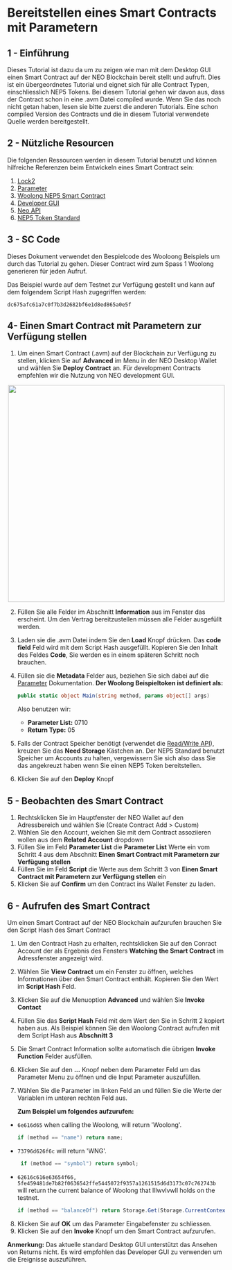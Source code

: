 # Bereitstellen eines Smart Contracts mit Parametern

## 1 - Einführung
Dieses Tutorial ist dazu da um zu zeigen wie man mit dem Desktop GUI einen Smart Contract auf der NEO Blockchain bereit stellt und aufruft. Dies ist ein übergeordnetes Tutorial und eignet sich für alle Contract Typen, einschliesslich NEP5 Tokens. Bei diesem Tutorial gehen wir davon aus, dass der Contract schon in eine .avm Datei compiled wurde. Wenn Sie das noch nicht getan haben, lesen sie bitte zuerst die anderen Tutorials. Eine schon compiled Version des Contracts und die in diesem Tutorial verwendete Quelle werden bereitgestellt. 

## 2 - Nützliche Resourcen

Die folgenden Ressourcen werden in diesem Tutorial benutzt und können hilfreiche Referenzen beim Entwickeln eines Smart Contract sein:

1. [Lock2](Lock2.md)
2. [Parameter](Parameter.md)
3. [Woolong NEP5 Smart Contract](assets/examples/Woolong.cs.md)
4. [Developer GUI](https://github.com/CityOfZion/neo-gui-developer)
5. [Neo API](../api/neo.md)
6. [NEP5 Token Standard](https://github.com/neo-project/proposals/pull/4)

## 3 - SC Code

Dieses Dokument verwendet den Bespielcode des Wooloong Beispiels um durch das Tutorial zu gehen. Dieser Contract wird zum Spass 1 Woolong generieren für jeden Aufruf.

Das Beispiel wurde auf dem Testnet zur Verfügung gestellt und kann auf dem folgendem Script Hash zugegriffen werden:

	dc675afc61a7c0f7b3d2682bf6e1d8ed865a0e5f
  

## 4- Einen Smart Contract mit Parametern zur Verfügung stellen

1. Um einen Smart Contract (.avm) auf der Blockchain zur Verfügung zu stellen, klicken Sie auf **Advanced** im Menu in der NEO Desktop Wallet und wählen Sie **Deploy Contract** an. Für development Contracts empfehlen wir die Nutzung von NEO development GUI.

<p align="center"><img style="vertical-align: middle" src="assets/img/deploy.png" width="500"></p>

2. Füllen Sie alle Felder im Abschnitt **Information** aus im Fenster das erscheint. Um den Vertrag bereitzustellen müssen alle Felder ausgefüllt werden.
3. Laden sie die .avm Datei indem Sie den **Load** Knopf drücken. Das **code field** Feld wird mit dem Script Hash ausgefüllt. Kopieren Sie den Inhalt des Feldes **Code**, Sie werden es in einem späteren Schritt noch brauchen.
4. Füllen sie die **Metadata** Felder aus, beziehen Sie sich dabei auf die [Parameter](Parameter.md) Dokumentation.
    **Der Woolong Beispieltoken ist definiert als:**
    
    ```csharp
    public static object Main(string method, params object[] args)  
    ```
    
    Also benutzen wir:
   * **Parameter List:** 0710
   * **Return Type:** 05
    
5. Falls der Contract Speicher benötigt (verwendet die [Read/Write API](../api/neo.md#readwrite-api)), kreuzen Sie das **Need Storage** Kästchen an. Der NEP5 Standard benutzt Speicher um Accounts zu halten, vergewissern Sie sich also dass Sie das angekreuzt haben wenn Sie einen NEP5 Token bereitstellen.
6. Klicken Sie auf den **Deploy** Knopf

## 5 - Beobachten des Smart Contract

1. Rechtsklicken Sie im Hauptfenster der NEO Wallet auf den Adressbereich und wählen Sie (Create Contract Add > Custom)
2. Wählen Sie den Account, welchen Sie mit dem Contract assoziieren wollen aus dem **Related Account** dropdown 
3. Füllen Sie im Feld **Parameter List** die **Parameter List** Werte ein vom Schritt 4 aus dem Abschnitt **Einen Smart Contract mit Parametern zur Verfügung stellen**
4. Füllen Sie im Feld **Script** die Werte aus dem Schritt 3 von **Einen Smart Contract mit Parametern zur Verfügung stellen** ein
5. Klicken Sie auf **Confirm** um den Contract ins Wallet Fenster zu laden.

## 6 - Aufrufen des Smart Contract

Um einen Smart Contract auf der NEO Blockchain aufzurufen brauchen Sie den Script Hash des Smart Contract
1. Um den Contract Hash zu erhalten, rechtsklicken Sie auf den Conract Account der als Ergebnis des Fensters **Watching the Smart Contract** im Adressfenster angezeigt wird.
2. Wählen Sie **View Contract** um ein Fenster zu öffnen, welches Informationen über den Smart Contract enthält. Kopieren Sie den Wert im **Script Hash** Feld.
3. Klicken Sie auf die Menuoption **Advanced** und wählen Sie **Invoke Contact**
4. Füllen Sie das **Script Hash** Feld mit dem Wert den Sie in Schritt 2 kopiert haben aus. Als Beispiel können Sie den Woolong Contract aufrufen mit dem Script Hash aus **Abschnitt 3**
5. Die Smart Contract Information sollte automatisch die übrigen **Invoke Function** Felder ausfüllen.
6. Klicken Sie auf den **...** Knopf neben dem Parameter Feld um das Parameter Menu zu öffnen und die Input Parameter auszufüllen.
7. Wählen Sie die Parameter im linken Feld an und füllen Sie die Werte der Variablen im unteren rechten Feld aus. 

   **Zum Beispiel um folgendes aufzurufen:**
  * `6e616d65` when calling the Woolong, will return 'Woolong'.
    ```csharp
    if (method == "name") return name;
    ```
  * `73796d626f6c` will return 'WNG'.
    ```csharp
     if (method == "symbol") return symbol;
    ```
  * `62616c616e63654f66, 5fe459481de7b82f0636542ffe5445072f9357a1261515d6d3173c07c762743b` will return the current balance of Woolong that lllwvlvwll holds on the testnet.
    ```csharp
    if (method == "balanceOf") return Storage.Get(Storage.CurrentContext, (byte[]) args[0]);
    ```
    
8. Klicken Sie auf **OK** um das Parameter Eingabefenster zu schliessen.
9. Klicken Sie auf den **Invoke** Knopf um den Smart Contract aufzurufen.

**Anmerkung:** Das aktuelle standard Desktop GUI unterstützt das Ansehen von Returns nicht. Es wird empfohlen das Developer GUI zu verwenden um die Ereignisse auszuführen.

